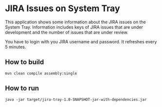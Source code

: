 # JIRA Issues on System Tray

This application shows some information about the JIRA issues on the System
Tray. Information includes keys of JIRA issues that are under development 
and the number of issues that are under review.

You have to login with you JIRA username and password.  It refreshes every 5
minutes.

## How to build

    mvn clean compile assembly:single

## How to run

    java -jar target/jira-tray-1.0-SNAPSHOT-jar-with-dependencies.jar

